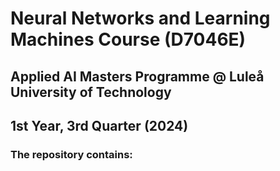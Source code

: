 # Neural Networks and Learning Machines Course (D7046E)
## Applied AI Masters Programme @ Luleå University of Technology
## 1st Year, 3rd Quarter (2024)
### The repository contains:
